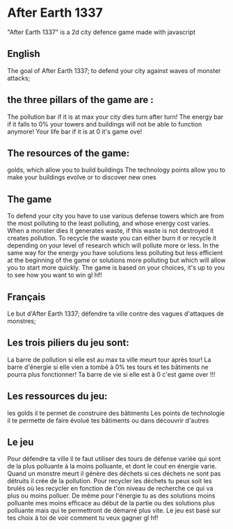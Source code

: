 ﻿# After Earth 1337

"After Earth 1337" is a 2d city defence game made with javascript

## English

The goal of After Earth 1337;
to defend your city against waves of monster attacks;

## the three pillars of the game are :

The pollution bar if it is at max your city dies turn after turn!
The energy bar if it falls to 0% your towers and buildings will not be able to function anymore!
Your life bar if it is at 0 it's game ove!

## The resources of the game:

golds, which allow you to build buildings
The technology points allow you to make your buildings evolve or to discover new ones

## The game

To defend your city you have to use various defense towers which are from the most polluting to the least polluting, and whose energy cost varies.
When a monster dies it generates waste, if this waste is not destroyed it creates pollution.
To recycle the waste you can either burn it or recycle it depending on your level of research which will pollute more or less.
In the same way for the energy you have solutions less polluting but less efficient at the beginning of the game or solutions more polluting but which will allow you to start more quickly.
The game is based on your choices, it's up to you to see how you want to win gl hf!

## Français

Le but d'After Earth 1337;
défendre ta ville contre des vagues d'attaques de monstres;

## Les trois piliers du jeu sont:

La barre de pollution si elle est au max ta ville meurt tour après tour!
La barre d'énergie si elle vien a tombé à 0% tes tours et tes bâtiments ne pourra plus fonctionner!
Ta barre de vie si elle est à 0 c'est game over !!!

## Les ressources du jeu:

les golds il te permet de construire des bâtiments
Les points de technologie il te permette de faire évolué tes bâtiments ou dans découvrir d'autres

## Le jeu

Pour défendre ta ville il te faut utiliser des tours de défense variée qui sont de la plus polluante à la moins polluante, et dont le cout en énergie varie.
Quand un monstre meurt il génère des déchets si ces déchets ne sont pas détruits il crée de la pollution.
Pour recycler les déchets tu peux soit les brulés où les recycler en fonction de t'on niveau de recherche ce qui va plus ou moins polluer.
De même pour l'énergie tu as des solutions moins polluante mes moins efficace au début de la partie ou des solutions plus polluante mais qui te permettront de démarré plus vite.
Le jeu est basé sur tes choix à toi de voir comment tu veux gagner gl hf!

